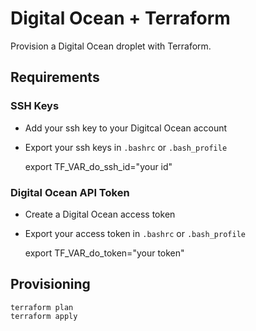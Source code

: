 # Digital Ocean + Terraform

Provision a Digital Ocean droplet with Terraform.

## Requirements

### SSH Keys
* Add your ssh key to your Digitcal Ocean account
* Export your ssh keys in `.bashrc` or  `.bash_profile`

    export TF_VAR_do_ssh_id="your id"

### Digital Ocean API Token
* Create a Digital Ocean access token
* Export your access token in `.bashrc` or `.bash_profile`

    export TF_VAR_do_token="your token"

## Provisioning

    terraform plan
    terraform apply 
